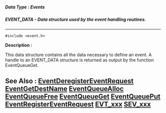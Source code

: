 ##### Data Type : Events
##### EVENT_DATA - Data structure used by the event handling routines.
---
```
#include <event.h>
```
**Description :**

This data structure contains all the data necessary to define an event.  A 
handle to an EVENT_DATA structure is returned as output by the function 
EventQueueGet.

**See Also :**
[EventDeregisterEventRequest](/domino-c-api-docs/reference/Func/EventDeregisterEventRequest)
[EventGetDestName](/domino-c-api-docs/reference/Func/EventGetDestName)
[EventQueueAlloc](/domino-c-api-docs/reference/Func/EventQueueAlloc)
[EventQueueFree](/domino-c-api-docs/reference/Func/EventQueueFree)
[EventQueueGet](/domino-c-api-docs/reference/Func/EventQueueGet)
[EventQueuePut](/domino-c-api-docs/reference/Func/EventQueuePut)
[EventRegisterEventRequest](/domino-c-api-docs/reference/Func/EventRegisterEventRequest)
[EVT_xxx](/domino-c-api-docs/reference/Symb/EVT_xxx)
[SEV_xxx](/domino-c-api-docs/reference/Symb/SEV_xxx)
---
